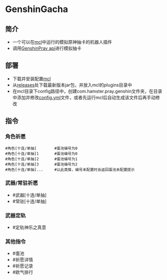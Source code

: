# GenshinGacha

## 简介
- 一个可以在[mcl](https://github.com/iTXTech/mirai-console-loader)中运行的模拟原神抽卡的机器人插件
- 调用[GenshinPray api](https://github.com/GardenHamster/GenshinPray)进行模拟抽卡

## 部署
- 下载并安装配置[mcl](https://github.com/iTXTech/mirai-console-loader)
- 从[releases](https://github.com/GardenHamster/GenshinGacha/releases)处下载最新版本jar包，并放入mcl的plugins目录中
- 在mcl目录下config路径中，创建com.hamster.pray.genshin文件夹，在目录中添加并修改[config.yml](https://github.com/GardenHamster/GenshinGacha/blob/master/config/com.hamster.pray.genshin/config.yml)文件，或者先运行mcl后自动生成该文件后再手动修改

## 指令
### 角色祈愿
```
#角色[十连/单抽]        #蛋池编号为0
#角色[十连/单抽]1       #蛋池编号为0
#角色[十连/单抽]2       #蛋池编号为1
#角色[十连/单抽]3       #蛋池编号为2
#角色[十连/单抽]...     #以此类推，编号未配置时会返回蛋池未配置提示
```

### 武器/常驻祈愿
- #武器[十连/单抽]
- #常驻[十连/单抽]

### 武器定轨
- #定轨神乐之真意

### 其他指令
- #蛋池
- #祈愿详情
- #祈愿记录
- #欧气排行
